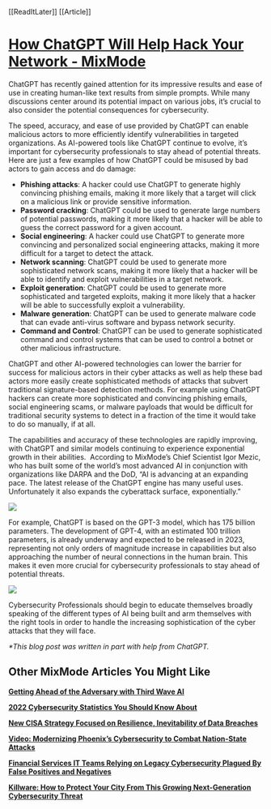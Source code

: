 [[ReadItLater]] [[Article]]

# [How ChatGPT Will Help Hack Your Network - MixMode](https://mixmode.ai/blog/how-chatgpt-will-help-hack-your-network/)

ChatGPT has recently gained attention for its impressive results and ease of use in creating human-like text results from simple prompts. While many discussions center around its potential impact on various jobs, it’s crucial to also consider the potential consequences for cybersecurity. 

The speed, accuracy, and ease of use provided by ChatGPT can enable malicious actors to more efficiently identify vulnerabilities in targeted organizations. As AI-powered tools like ChatGPT continue to evolve, it’s important for cybersecurity professionals to stay ahead of potential threats. Here are just a few examples of how ChatGPT could be misused by bad actors to gain access and do damage:

-   **Phishing attacks**: A hacker could use ChatGPT to generate highly convincing phishing emails, making it more likely that a target will click on a malicious link or provide sensitive information.
-   **Password cracking**: ChatGPT could be used to generate large numbers of potential passwords, making it more likely that a hacker will be able to guess the correct password for a given account.
-   **Social engineering**: A hacker could use ChatGPT to generate more convincing and personalized social engineering attacks, making it more difficult for a target to detect the attack.
-   **Network scanning**: ChatGPT could be used to generate more sophisticated network scans, making it more likely that a hacker will be able to identify and exploit vulnerabilities in a target network.
-   **Exploit generation**: ChatGPT could be used to generate more sophisticated and targeted exploits, making it more likely that a hacker will be able to successfully exploit a vulnerability.
-   **Malware generation**: ChatGPT can be used to generate malware code that can evade anti-virus software and bypass network security.
-   **Command and Control**: ChatGPT can be used to generate sophisticated command and control systems that can be used to control a botnet or other malicious infrastructure.

ChatGPT and other AI-powered technologies can lower the barrier for success for malicious actors in their cyber attacks as well as help these bad actors more easily create sophisticated methods of attacks that subvert traditional signature-based detection methods. For example using ChatGPT hackers can create more sophisticated and convincing phishing emails, social engineering scams, or malware payloads that would be difficult for traditional security systems to detect in a fraction of the time it would take to do so manually, if at all.  

The capabilities and accuracy of these technologies are rapidly improving, with ChatGPT and similar models continuing to experience exponential growth in their abilities.  According to MixMode’s Chief Scientist Igor Mezic, who has built some of the world’s most advanced AI in conjunction with organizations like DARPA and the DoD, “AI is advancing at an expanding pace. The latest release of the ChatGPT engine has many useful uses. Unfortunately it also expands the cyberattack surface, exponentially.”

![](https://mixmode.ai/wp-content/uploads/2023/01/AI-is-advancing-at-an-expanding-pace.png)

For example, ChatGPT is based on the GPT-3 model, which has 175 billion parameters. The development of GPT-4, with an estimated 100 trillion parameters, is already underway and expected to be released in 2023, representing not only orders of magnitude increase in capabilities but also approaching the number of neural connections in the human brain. This makes it even more crucial for cybersecurity professionals to stay ahead of potential threats.

![](https://lh3.googleusercontent.com/TZSCZOXtr9KmBvfixB0QUUWRFkoL0IpYs-pqQg1pFH4UtRp-dROqKJAMgEsze-EXoeA0fge31FbLzPDIeBKN2N00DOirKgpq2oZYHtFAGGCM-PLgQ4cRrCs2CU25LRD9SdX-dgxWEpAhNyj4m5TCcGNfI6WXlOifFSpIEnXkK8WkEi62cZJ5P3-xoCokOg)

Cybersecurity Professionals should begin to educate themselves broadly speaking of the different types of AI being built and arm themselves with the right tools in order to handle the increasing sophistication of the cyber attacks that they will face. 

*\*This blog post was written in part with help from ChatGPT.*

## Other MixMode Articles You Might Like

**[Getting Ahead of the Adversary with Third Wave AI](https://mixmode.ai/blog/getting-ahead-of-the-adversary-with-third-wave-ai-2/)**

**[2022 Cybersecurity Statistics You Should Know About](https://mixmode.ai/blog/2022-cybersecurity-statistics-you-should-know-about/)**

**[New CISA Strategy Focused on Resilience, Inevitability of Data Breaches](https://mixmode.ai/blog/new-cisa-strategy-focused-on-resilience-inevitability-of-data-breaches/)**

**[Video: Modernizing Phoenix’s Cybersecurity to Combat Nation-State Attacks](https://mixmode.ai/blog/video-modernizing-phoenixs-cybersecurity-to-combat-nation-state-attacks/)**

**[Financial Services IT Teams Relying on Legacy Cybersecurity Plagued By False Positives and Negatives](https://mixmode.ai/blog/financial-services-it-teams-relying-on-legacy-cybersecurity-plagued-by-false-positives-and-negatives/)**

**[Killware: How to Protect Your City From This Growing Next-Generation Cybersecurity Threat](https://mixmode.ai/blog/killware-how-to-protect-your-city-from-this-growing-next-generation-cybersecurity-threat/)**
